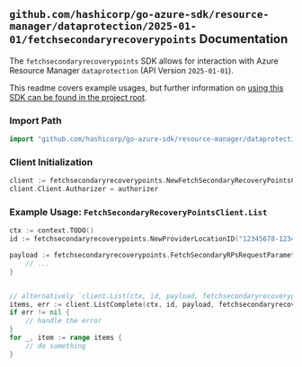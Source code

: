 
## `github.com/hashicorp/go-azure-sdk/resource-manager/dataprotection/2025-01-01/fetchsecondaryrecoverypoints` Documentation

The `fetchsecondaryrecoverypoints` SDK allows for interaction with Azure Resource Manager `dataprotection` (API Version `2025-01-01`).

This readme covers example usages, but further information on [using this SDK can be found in the project root](https://github.com/hashicorp/go-azure-sdk/tree/main/docs).

### Import Path

```go
import "github.com/hashicorp/go-azure-sdk/resource-manager/dataprotection/2025-01-01/fetchsecondaryrecoverypoints"
```


### Client Initialization

```go
client := fetchsecondaryrecoverypoints.NewFetchSecondaryRecoveryPointsClientWithBaseURI("https://management.azure.com")
client.Client.Authorizer = authorizer
```


### Example Usage: `FetchSecondaryRecoveryPointsClient.List`

```go
ctx := context.TODO()
id := fetchsecondaryrecoverypoints.NewProviderLocationID("12345678-1234-9876-4563-123456789012", "example-resource-group", "locationName")

payload := fetchsecondaryrecoverypoints.FetchSecondaryRPsRequestParameters{
	// ...
}


// alternatively `client.List(ctx, id, payload, fetchsecondaryrecoverypoints.DefaultListOperationOptions())` can be used to do batched pagination
items, err := client.ListComplete(ctx, id, payload, fetchsecondaryrecoverypoints.DefaultListOperationOptions())
if err != nil {
	// handle the error
}
for _, item := range items {
	// do something
}
```
